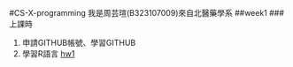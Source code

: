 #CS-X-programming
我是周芸瑄(B323107009)來自北醫藥學系
##week1
###上課時
1. 申請GITHUB帳號、學習GITHUB
2. 學習R語言
[hw1](https://chouyunhsuan.github.io/chou/week1/001.Rmd)
